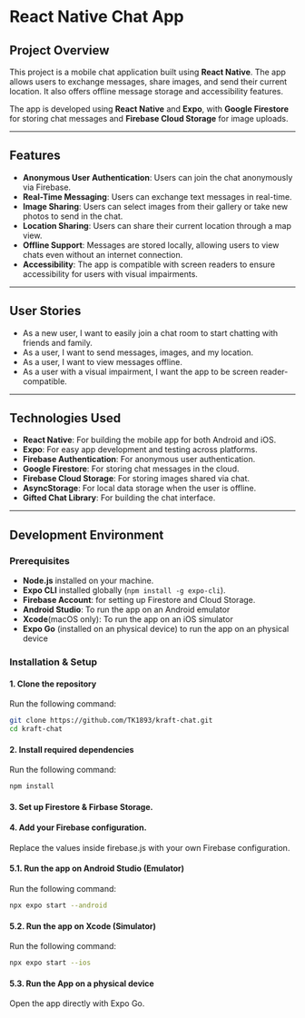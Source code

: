 # React Native Chat App

## Project Overview

This project is a mobile chat application built using **React Native**. The app allows users to exchange messages, share images, and send their current location. It also offers offline message storage and accessibility features.

The app is developed using **React Native** and **Expo**, with **Google Firestore** for storing chat messages and **Firebase Cloud Storage** for image uploads.

---

## Features

- **Anonymous User Authentication**: Users can join the chat anonymously via Firebase.
- **Real-Time Messaging**: Users can exchange text messages in real-time.
- **Image Sharing**: Users can select images from their gallery or take new photos to send in the chat.
- **Location Sharing**: Users can share their current location through a map view.
- **Offline Support**: Messages are stored locally, allowing users to view chats even without an internet connection.
- **Accessibility**: The app is compatible with screen readers to ensure accessibility for users with visual impairments.

---

## User Stories

- As a new user, I want to easily join a chat room to start chatting with friends and family.
- As a user, I want to send messages, images, and my location.
- As a user, I want to view messages offline.
- As a user with a visual impairment, I want the app to be screen reader-compatible.

---

## Technologies Used

- **React Native**: For building the mobile app for both Android and iOS.
- **Expo**: For easy app development and testing across platforms.
- **Firebase Authentication**: For anonymous user authentication.
- **Google Firestore**: For storing chat messages in the cloud.
- **Firebase Cloud Storage**: For storing images shared via chat.
- **AsyncStorage**: For local data storage when the user is offline.
- **Gifted Chat Library**: For building the chat interface.

---

## Development Environment

### Prerequisites

- **Node.js** installed on your machine.
- **Expo CLI** installed globally (`npm install -g expo-cli`).
- **Firebase Account**: for setting up Firestore and Cloud Storage.
- **Android Studio**: To run the app on an Android emulator
- **Xcode**(macOS only): To run the app on an iOS simulator
- **Expo Go** (installed on an physical device) to run the app on an physical device

### Installation & Setup

#### 1. Clone the repository

Run the following command:

```bash
git clone https://github.com/TK1893/kraft-chat.git
cd kraft-chat
```

#### 2. Install required dependencies

Run the following command:

```bash
npm install
```

#### 3. Set up Firestore & Firbase Storage.

#### 4. Add your Firebase configuration.

Replace the values inside firebase.js with your own Firebase configuration.

#### 5.1. Run the app on Android Studio (Emulator)

Run the following command:

```bash
npx expo start --android
```

#### 5.2. Run the app on Xcode (Simulator)

Run the following command:

```bash
npx expo start --ios
```

#### 5.3. Run the App on a physical device

Open the app directly with Expo Go.
